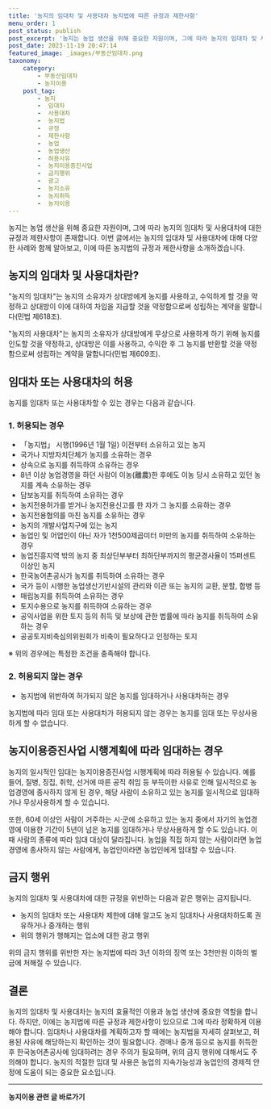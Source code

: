 ```yaml
---
title: '농지의 임대차 및 사용대차 농지법에 따른 규정과 제한사항'
menu_order: 1
post_status: publish
post_excerpt: '농지는 농업 생산을 위해 중요한 자원이며, 그에 따라 농지의 임대차 및 사용대차에 대한 규정과 제한사항이 존재합니다. 이번 글에서는 농지의 임대차 및 사용대차에 대해 다양한 사례와 함께 알아보고, 이에 따른 농지법의 규정과 제한사항을 소개하겠습니다.'
post_date: 2023-11-19 20:47:14
featured_image: _images/부동산임대차.png
taxonomy:
    category:
        - 부동산임대차
        - 농지이용
    post_tag:
        - 농지
        -  임대차
        -  사용대차
        -  농지법
        -  규정
        -  제한사항
        -  농업
        -  농업생산
        -  허용사유
        -  농지이용증진사업
        -  금지행위
        -  광고
        -  농지소유
        -  농지취득
        -  농지이용
---
```



농지는 농업 생산을 위해 중요한 자원이며, 그에 따라 농지의 임대차 및 사용대차에 대한 규정과 제한사항이 존재합니다. 이번 글에서는 농지의 임대차 및 사용대차에 대해 다양한 사례와 함께 알아보고, 이에 따른 농지법의 규정과 제한사항을 소개하겠습니다.

## 농지의 임대차 및 사용대차란?
"농지의 임대차"는 농지의 소유자가 상대방에게 농지를 사용하고, 수익하게 할 것을 약정하고 상대방이 이에 대하여 차임을 지급할 것을 약정함으로써 성립하는 계약을 말합니다(민법 제618조).

"농지의 사용대차"는 농지의 소유자가 상대방에게 무상으로 사용하게 하기 위해 농지를 인도할 것을 약정하고, 상대방은 이를 사용하고, 수익한 후 그 농지를 반환할 것을 약정함으로써 성립하는 계약을 말합니다(민법 제609조).

## 임대차 또는 사용대차의 허용

농지를 임대차 또는 사용대차할 수 있는 경우는 다음과 같습니다.

### 1. 허용되는 경우

- 「농지법」 시행(1996년 1월 1일) 이전부터 소유하고 있는 농지
- 국가나 지방자치단체가 농지를 소유하는 경우
- 상속으로 농지를 취득하여 소유하는 경우
- 8년 이상 농업경영을 하던 사람이 이농(離農)한 후에도 이농 당시 소유하고 있던 농지를 계속 소유하는 경우
- 담보농지를 취득하여 소유하는 경우
- 농지전용허가를 받거나 농지전용신고를 한 자가 그 농지를 소유하는 경우
- 농지전용협의를 마친 농지를 소유하는 경우
- 농지의 개발사업지구에 있는 농지
- 농업인 및 어업인이 아닌 자가 1천500제곱미터 미만의 농지를 취득하여 소유하는 경우
- 농업진흥지역 밖의 농지 중 최상단부부터 최하단부까지의 평균경사율이 15퍼센트 이상인 농지
- 한국농어촌공사가 농지를 취득하여 소유하는 경우
- 국가 등이 시행한 농업생산기반시설의 관리와 이관 또는 농지의 교환, 분할, 합병 등
- 매립농지를 취득하여 소유하는 경우
- 토지수용으로 농지를 취득하여 소유하는 경우
- 공익사업을 위한 토지 등의 취득 및 보상에 관한 법률에 따라 농지를 취득하여 소유하는 경우
- 공공토지비축심의위원회가 비축이 필요하다고 인정하는 토지

※ 위의 경우에는 특정한 조건을 충족해야 합니다.

### 2. 허용되지 않는 경우

- 농지법에 위반하여 허가되지 않은 농지를 임대하거나 사용대차하는 경우

농지법에 따라 임대 또는 사용대차가 허용되지 않는 경우는 농지를 임대 또는 무상사용하게 할 수 없습니다.

## 농지이용증진사업 시행계획에 따라 임대하는 경우

농지의 일시적인 임대는 농지이용증진사업 시행계획에 따라 허용될 수 있습니다. 예를 들어, 질병, 징집, 취학, 선거에 따른 공직 취임 등 부득이한 사유로 인해 일시적으로 농업경영에 종사하지 않게 된 경우, 해당 사람이 소유하고 있는 농지를 일시적으로 임대하거나 무상사용하게 할 수 있습니다.

또한, 60세 이상인 사람이 거주하는 시·군에 소유하고 있는 농지 중에서 자기의 농업경영에 이용한 기간이 5년이 넘은 농지를 임대하거나 무상사용하게 할 수도 있습니다. 이때 사람의 종류에 따라 임대 대상이 달라집니다. 농업을 직접 하지 않는 사람이라면 농업경영에 종사하지 않는 사람에게, 농업인이라면 농업인에게 임대할 수 있습니다.

## 금지 행위

농지의 임대차 및 사용대차에 대한 규정을 위반하는 다음과 같은 행위는 금지됩니다.

- 농지의 임대차 또는 사용대차 제한에 대해 알고도 농지 임대차나 사용대차하도록 권유하거나 중개하는 행위
- 위의 행위가 행해지는 업소에 대한 광고 행위
 
위의 금지 행위를 위반한 자는 농지법에 따라 3년 이하의 징역 또는 3천만원 이하의 벌금에 처해질 수 있습니다.

## 결론

농지의 임대차 및 사용대차는 농지의 효율적인 이용과 농업 생산에 중요한 역할을 합니다. 하지만, 이에는 농지법에 따른 규정과 제한사항이 있으므로 그에 따라 정확하게 이용해야 합니다. 임대차나 사용대차를 계획하고자 할 때에는 농지법을 자세히 살펴보고, 허용된 사유에 해당하는지 확인하는 것이 필요합니다. 경매나 중개 등으로 농지를 취득한 후 한국농어촌공사에 임대하려는 경우 주의가 필요하며, 위의 금지 행위에 대해서도 주의해야 합니다. 농지의 적절한 임대 및 사용은 농업의 지속가능성과 농업인의 경제적 안정에 도움이 되는 중요한 요소입니다.

<!-- wp:separator -->
<hr class="wp-block-separator has-alpha-channel-opacity"/>
<!-- /wp:separator -->

<!-- wp:group {"backgroundColor":"base","layout":{"type":"constrained"}} -->
<div class="wp-block-group has-base-background-color has-background"><!-- wp:paragraph {"align":"center","fontSize":"medium"} -->
<p class="has-text-align-center has-large-font-size"><strong>농지이용 관련 글 바로가기</strong></p>
<!-- /wp:paragraph -->


<!-- wp:latest-posts
{"categories":[{"id":23537,"count":19,"description":"","link":"https://uknowlaw.com/category/%eb%86%8d%ec%a7%80%ec%9d%b4%ec%9a%a9/","name":"농지이용","slug":"농지이용","taxonomy":"category","parent":0,"meta":[],"_links":{"self":[{"href":"https://uknowlaw.com/wp-json/wp/v2/categories/23537"}],"collection":[{"href":"https://uknowlaw.com/wp-json/wp/v2/categories"}],"about":[{"href":"https://uknowlaw.com/wp-json/wp/v2/taxonomies/category"}],"wp:post_type":[{"href":"https://uknowlaw.com/wp-json/wp/v2/posts?categories=23537"}],"curies":[{"name":"wp","href":"https://api.w.org/{rel}","templated":true}]}}],"postsToShow":100,"excerptLength":28,"postLayout":"grid","columns":2,"featuredImageAlign":"left","featuredImageSizeSlug":"large","fontSize":"small"} /--></div>
<!-- /wp:group -->